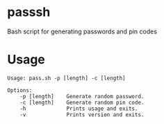 # passsh

Bash script for generating passwords and pin codes

# Usage

```
Usage: pass.sh -p [length] -c [length]
    
Options:
    -p [length]    Generate random password.
    -c [length]    Generate random pin code.
    -h             Prints usage and exits.
    -v             Prints version and exits.
```
